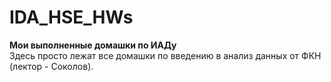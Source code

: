 # IDA_HSE_HWs
**Мои выполненные домашки по ИАДу**
<br>Здесь просто лежат все домашки по введению в анализ данных от ФКН (лектор - Соколов). 

